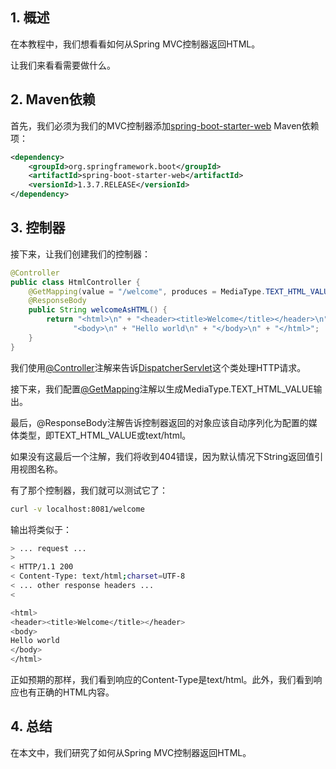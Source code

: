 ## 1. 概述

在本教程中，我们想看看如何从Spring MVC控制器返回HTML。

让我们来看看需要做什么。

## 2. Maven依赖

首先，我们必须为我们的MVC控制器添加[spring-boot-starter-web](https://search.maven.org/artifact/cn.org.faster/spring-boot-starter-web) Maven依赖项：

```xml
<dependency>
    <groupId>org.springframework.boot</groupId>
    <artifactId>spring-boot-starter-web</artifactId>
    <versionId>1.3.7.RELEASE</versionId>
</dependency>
```

## 3. 控制器

接下来，让我们创建我们的控制器：

```java
@Controller
public class HtmlController {
    @GetMapping(value = "/welcome", produces = MediaType.TEXT_HTML_VALUE)
    @ResponseBody
    public String welcomeAsHTML() {
        return "<html>\n" + "<header><title>Welcome</title></header>\n" +
              "<body>\n" + "Hello world\n" + "</body>\n" + "</html>";
    }
}
```

我们使用[@Controller](https://www.baeldung.com/spring-controllers)注解来告诉[DispatcherServlet](https://www.baeldung.com/spring-dispatcherservlet)这个类处理HTTP请求。

接下来，我们配置[@GetMapping](https://www.baeldung.com/spring-new-requestmapping-shortcuts)注解以生成MediaType.TEXT_HTML_VALUE输出。

最后，@ResponseBody注解告诉控制器返回的对象应该自动序列化为配置的媒体类型，即TEXT_HTML_VALUE或text/html。

如果没有这最后一个注解，我们将收到404错误，因为默认情况下String返回值引用视图名称。

有了那个控制器，我们就可以测试它了：

```bash
curl -v localhost:8081/welcome
```

输出将类似于：

```bash
> ... request ...
>
< HTTP/1.1 200
< Content-Type: text/html;charset=UTF-8
< ... other response headers ...
<

<html>
<header><title>Welcome</title></header>
<body>
Hello world
</body>
</html>
```

正如预期的那样，我们看到响应的Content-Type是text/html。此外，我们看到响应也有正确的HTML内容。

## 4. 总结

在本文中，我们研究了如何从Spring MVC控制器返回HTML。